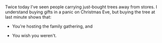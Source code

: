 Twice today I've seen people carrying just-bought trees away from stores. I understand buying gifts in a panic on Christmas Eve, but buying the tree at last minute shows that:

* You're hosting the family gathering, and

* You wish you weren't.